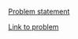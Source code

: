 [Problem statement](https://raw.githubusercontent.com/rareloto/hyperskill-problem-of-the-day/master/Pattern%20and%20Matcher%20-%20Find%20a%20word%20with%20a%20given%20length/2020-07-12.png)

[Link to problem](https://hyperskill.org/learn/daily/4347?history=true)
